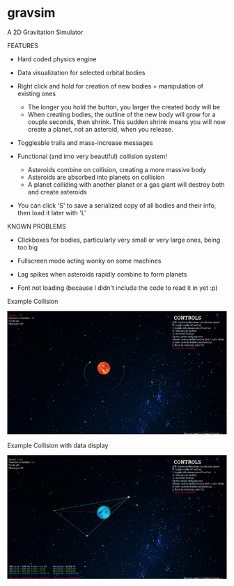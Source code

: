 # gravsim
A 2D Gravitation Simulator

FEATURES

- Hard coded physics engine

- Data visualization for selected orbital bodies

- Right click and hold for creation of new bodies + manipulation of existing ones 
  - The longer you hold the button, you larger the created body will be
  - When creating bodies, the outline of the new body will grow for a couple seconds, then shrink. This sudden shrink means you will now       create a planet, not an asteroid, when you release.

- Toggleable trails and mass-increase messages

- Functional (and imo very beautiful) collision system! 
  - Asteroids combine on collision, creating a more massive body
  - Asteroids are absorbed into planets on collision
  - A planet colliding with another planet or a gas giant will destroy both and create asteroids
  
- You can click 'S' to save a serialized copy of all bodies and their info, then load it later with 'L'



KNOWN PROBLEMS
  
- Clickboxes for bodies, particularly very small or very large ones, being too big

- Fullscreen mode acting wonky on some machines

- Lag spikes when asteroids rapidly combine to form planets

- Font not loading (because I didn't include the code to read it in yet :p)

Example Collision

![Alt Text](collide.gif)

Example Collision with data display

![Alt Text](datacollide.gif)
